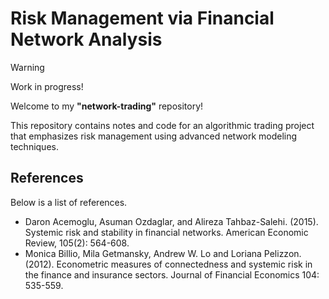 # Risk Management via Financial Network Analysis

> [!WARNING]
> Work in progress!

Welcome to my **"network-trading"** repository!

This repository contains notes and code for an algorithmic trading project that emphasizes risk management using advanced network modeling techniques. 

## References

Below is a list of references.

- Daron Acemoglu, Asuman Ozdaglar, and Alireza Tahbaz-Salehi. (2015). Systemic risk and stability in financial networks. American Economic Review, 105(2): 564-608.
- Monica Billio, Mila Getmansky, Andrew W. Lo and Loriana Pelizzon. (2012). Econometric measures of connectedness and systemic risk in the finance and insurance sectors. Journal of Financial Economics 104: 535-559.
